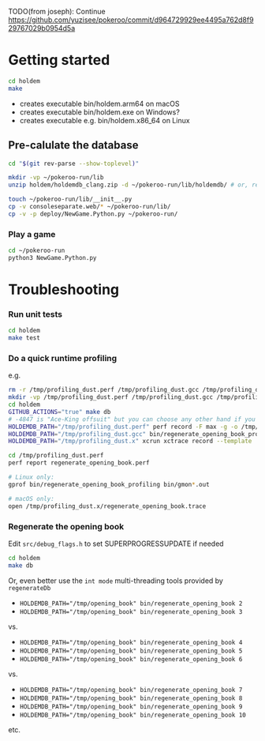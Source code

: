 TODO(from joseph): Continue https://github.com/yuzisee/pokeroo/commit/d964729929ee4495a762d8f929767029b0954d5a

# Getting started
```sh
cd holdem
make
```
* creates executable bin/holdem.arm64 on macOS
* creates executable bin/holdem.exe on Windows?
* creates executable e.g. bin/holdem.x86_64 on Linux

## Pre-calulate the database
```sh
cd "$(git rev-parse --show-toplevel)"

mkdir -vp ~/pokeroo-run/lib
unzip holdem/holdemdb_clang.zip -d ~/pokeroo-run/lib/holdemdb/ # or, regenerate them (see below)

touch ~/pokeroo-run/lib/__init__.py
cp -v consoleseparate.web/* ~/pokeroo-run/lib/
cp -v -p deploy/NewGame.Python.py ~/pokeroo-run/
```

### Play a game

```sh
cd ~/pokeroo-run
python3 NewGame.Python.py
```


# Troubleshooting

### Run unit tests
```sh
cd holdem
make test
```

### Do a quick runtime profiling
e.g.
```sh
rm -r /tmp/profiling_dust.perf /tmp/profiling_dust.gcc /tmp/profiling_dust.x
mkdir -vp /tmp/profiling_dust.perf /tmp/profiling_dust.gcc /tmp/profiling_dust.x
cd holdem
GITHUB_ACTIONS="true" make db
# -4847 is "Ace-King offsuit" but you can choose any other hand if you prefer
HOLDEMDB_PATH="/tmp/profiling_dust.perf" perf record -F max -g -o /tmp/profiling_dust.perf/regenerate_opening_book.perf -- bin/regenerate_opening_book_selftest -4847
HOLDEMDB_PATH="/tmp/profiling_dust.gcc" bin/regenerate_opening_book_profiling -4847
HOLDEMDB_PATH="/tmp/profiling_dust.x" xcrun xctrace record --template 'CPU Profiler' --output /tmp/profiling_dust.x/regenerate_opening_book.trace --target-stdout - --launch -- bin/regenerate_opening_book-clang -4847

cd /tmp/profiling_dust.perf
perf report regenerate_opening_book.perf

# Linux only:
gprof bin/regenerate_opening_book_profiling bin/gmon*.out

# macOS only:
open /tmp/profiling_dust.x/regenerate_opening_book.trace

```

### Regenerate the opening book

Edit `src/debug_flags.h` to set SUPERPROGRESSUPDATE if needed
```sh
cd holdem
make db
```
Or, even better use the `int mode` multi-threading tools provided by `regenerateDb`
- `HOLDEMDB_PATH="/tmp/opening_book" bin/regenerate_opening_book 2`
- `HOLDEMDB_PATH="/tmp/opening_book" bin/regenerate_opening_book 3`

vs.

- `HOLDEMDB_PATH="/tmp/opening_book" bin/regenerate_opening_book 4`
- `HOLDEMDB_PATH="/tmp/opening_book" bin/regenerate_opening_book 5`
- `HOLDEMDB_PATH="/tmp/opening_book" bin/regenerate_opening_book 6`

vs.

- `HOLDEMDB_PATH="/tmp/opening_book" bin/regenerate_opening_book 7`
- `HOLDEMDB_PATH="/tmp/opening_book" bin/regenerate_opening_book 8`
- `HOLDEMDB_PATH="/tmp/opening_book" bin/regenerate_opening_book 9`
- `HOLDEMDB_PATH="/tmp/opening_book" bin/regenerate_opening_book 10`

etc.
